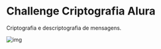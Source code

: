 # Challenge Criptografia Alura
<p>Criptografia e descriptografia de mensagens.</p>

<img alt="img"  title="readme" src="https://user-images.githubusercontent.com/75643855/158261802-22f8cf01-ada0-4c8e-8210-b0eda3892d81.PNG">

